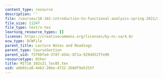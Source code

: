 ```yaml
---
content_type: resource
description: ''
file: /courses/18-102-introduction-to-functional-analysis-spring-2021/a6b91ca84eb226bed7222b8df9a5315f_MIT18_102s21_lec05.tex
file_size: 11247
file_type: text/x-tex
learning_resource_types: []
license: https://creativecommons.org/licenses/by-nc-sa/4.0/
ocw_type: OCWFile
parent_title: Lecture Notes and Readings
parent_type: CourseSection
parent_uid: f3f68fed-37d7-454c-871a-929d452ffe96
resourcetype: Other
title: MIT18_102s21_lec05.tex
uid: a6b91ca8-4eb2-26be-d722-2b8df9a5315f
---
```

